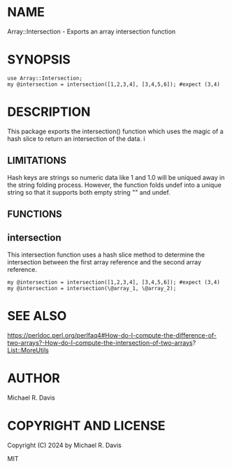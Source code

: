 # NAME

Array::Intersection - Exports an array intersection function

# SYNOPSIS

    use Array::Intersection;
    my @intersection = intersection([1,2,3,4], [3,4,5,6]); #expect (3,4)

# DESCRIPTION

This package exports the intersection() function which uses the magic of a hash slice to return an intersection of the data.  i

## LIMITATIONS

Hash keys are strings so numeric data like 1 and 1.0 will be uniqued away in the string folding process. However, the function folds undef into a unique string so that it supports both empty string "" and undef.

## FUNCTIONS

## intersection

This intersection function uses a hash slice method to determine the intersection between the first array reference and the second array reference.

    my @intersection = intersection([1,2,3,4], [3,4,5,6]); #expect (3,4)
    my @intersection = intersection(\@array_1, \@array_2);

# SEE ALSO

https://perldoc.perl.org/perlfaq4#How-do-I-compute-the-difference-of-two-arrays?-How-do-I-compute-the-intersection-of-two-arrays?
[List::MoreUtils](https://metacpan.org/pod/List%3A%3AMoreUtils)

# AUTHOR

Michael R. Davis

# COPYRIGHT AND LICENSE

Copyright (C) 2024 by Michael R. Davis

MIT
